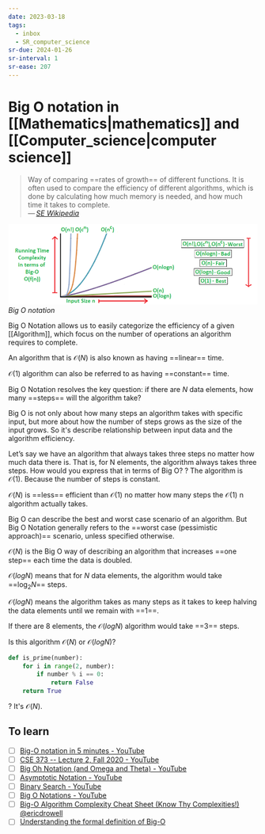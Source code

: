 ```yaml
---
date: 2023-03-18
tags:
  - inbox
  - SR_computer_science
sr-due: 2024-01-26
sr-interval: 1
sr-ease: 207
---
```


# Big O notation in [[Mathematics|mathematics]] and [[Computer_science|computer science]]

> Way of comparing ==rates of growth== of different functions. It is often used
> to compare the efficiency of different algorithms, which is done by
> calculating how much memory is needed, and how much time it takes to
> complete.\
> — <cite>[SE Wikipedia](https://simple.wikipedia.org/wiki/Big_O_notation)</cite>
<!--SR:!2024-01-21,1,230-->

![Big O notation](img/Big-O-notation.png)
_Big O notation_

Big O Notation allows us to easily categorize the efficiency of a given
[[Algorithm]], which focus on the number of operations an algorithm requires to
complete.

An algorithm that is $\mathcal{O}(N)$ is also known as having ==linear== time.
<!--SR:!2023-07-22,3,270-->

$\mathcal{O}(1)$ algorithm can also be referred to as having ==constant== time.
<!--SR:!2023-07-22,3,270-->

Big O Notation resolves the key question: if there are $N$ data elements,
how many ==steps== will the algorithm take?

Big O is not only about how many steps an algorithm takes with specific input,
but more about how the number of steps grows as the size of the input grows. So it's
describe relationship between input data and the algorithm efficiency.

Let’s say we have an algorithm that always takes three steps no matter how
much data there is. That is, for N elements, the algorithm always takes three
steps. How would you express that in terms of Big O?
?
The algorithm is $\mathcal{O}(1)$. Because the number of steps is constant.
<!--SR:!2023-12-26,2,250-->

$\mathcal{O}(N)$ is ==less== efficient than $\mathcal{O}(1)$ no matter how many
steps the $\mathcal{O}(1)$ n algorithm actually takes.
<!--SR:!2024-02-02,8,270-->

Big O can describe the best and worst case scenario of an algorithm. But Big O
Notation generally refers to the ==worst case (pessimistic approach)== scenario,
unless specified otherwise.
<!--SR:!2024-02-03,9,270-->

$\mathcal{O}(N)$ is the Big O way of describing an algorithm that increases
==one step== each time the data is doubled.

$\mathcal{O}(log N)$ means that for $N$ data elements, the algorithm would take
==$\log_{2} N$== steps.

$\mathcal{O}(log N)$ means the algorithm takes as many steps as it takes to
keep halving the data elements until we remain with ==1==.

If there are 8 elements, the $\mathcal{O}(log N)$ algorithm would take ==3== steps.


Is this algorithm $\mathcal{O}(N)$ or $\mathcal{O}(log N)$?
```python
def is_prime(number):
    for i in range(2, number):
        if number % i == 0:
            return False
    return True
```
?
It's $\mathcal{O}(N)$.


## To learn

- [ ] [Big-O notation in 5 minutes - YouTube](https://www.youtube.com/watch?v=__vX2sjlpXU)
- [ ] [CSE 373 -- Lecture 2, Fall 2020 - YouTube](https://www.youtube.com/watch?v=z1mkCe3kVUA&t=3039s)
- [ ] [Big Oh Notation (and Omega and Theta) - YouTube](https://www.youtube.com/watch?v=ei-A_wy5Yxw)
- [ ] [Asymptotic Notation - YouTube](https://www.youtube.com/watch?v=iOq5kSKqeR4)
- [ ] [Binary Search - YouTube](https://www.youtube.com/watch?v=D5SrAga1pno)
- [ ] [Big O Notations - YouTube](https://www.youtube.com/watch?v=V6mKVRU1evU)
- [ ] [Big-O Algorithm Complexity Cheat Sheet (Know Thy Complexities!) @ericdrowell](https://www.bigocheatsheet.com/)
- [ ] [Understanding the formal definition of Big-O](https://justin.abrah.ms/computer-science/understanding-big-o-formal-definition.html)
